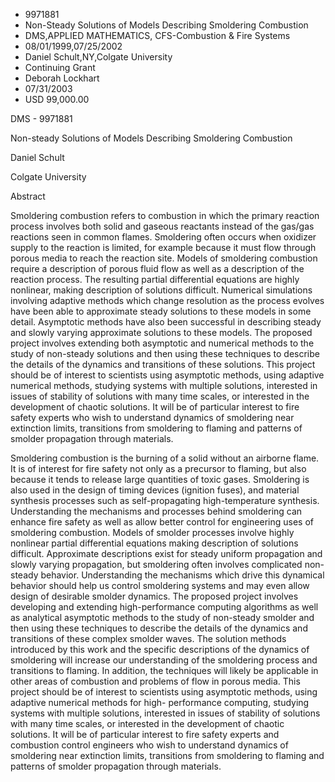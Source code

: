 
* 9971881
* Non-Steady Solutions of Models Describing Smoldering Combustion
* DMS,APPLIED MATHEMATICS, CFS-Combustion & Fire Systems
* 08/01/1999,07/25/2002
* Daniel Schult,NY,Colgate University
* Continuing Grant
* Deborah Lockhart
* 07/31/2003
* USD 99,000.00

DMS - 9971881

Non-steady Solutions of Models Describing Smoldering Combustion

Daniel Schult

Colgate University

Abstract

Smoldering combustion refers to combustion in which the primary reaction process
involves both solid and gaseous reactants instead of the gas/gas reactions seen
in common flames. Smoldering often occurs when oxidizer supply to the reaction
is limited, for example because it must flow through porous media to reach the
reaction site. Models of smoldering combustion require a description of porous
fluid flow as well as a description of the reaction process. The resulting
partial differential equations are highly nonlinear, making description of
solutions difficult. Numerical simulations involving adaptive methods which
change resolution as the process evolves have been able to approximate steady
solutions to these models in some detail. Asymptotic methods have also been
successful in describing steady and slowly varying approximate solutions to
these models. The proposed project involves extending both asymptotic and
numerical methods to the study of non-steady solutions and then using these
techniques to describe the details of the dynamics and transitions of these
solutions. This project should be of interest to scientists using asymptotic
methods, using adaptive numerical methods, studying systems with multiple
solutions, interested in issues of stability of solutions with many time scales,
or interested in the development of chaotic solutions. It will be of particular
interest to fire safety experts who wish to understand dynamics of smoldering
near extinction limits, transitions from smoldering to flaming and patterns of
smolder propagation through materials.

Smoldering combustion is the burning of a solid without an airborne flame. It
is of interest for fire safety not only as a precursor to flaming, but also
because it tends to release large quantities of toxic gases. Smoldering is also
used in the design of timing devices (ignition fuses), and material synthesis
processes such as self-propagating high-temperature synthesis. Understanding the
mechanisms and processes behind smoldering can enhance fire safety as well as
allow better control for engineering uses of smoldering combustion. Models of
smolder processes involve highly nonlinear partial differential equations making
description of solutions difficult. Approximate descriptions exist for steady
uniform propagation and slowly varying propagation, but smoldering often
involves complicated non-steady behavior. Understanding the mechanisms which
drive this dynamical behavior should help us control smoldering systems and may
even allow design of desirable smolder dynamics. The proposed project involves
developing and extending high-performance computing algorithms as well as
analytical asymptotic methods to the study of non-steady smolder and then using
these techniques to describe the details of the dynamics and transitions of
these complex smolder waves. The solution methods introduced by this work and
the specific descriptions of the dynamics of smoldering will increase our
understanding of the smoldering process and transitions to flaming. In addition,
the techniques will likely be applicable in other areas of combustion and
problems of flow in porous media. This project should be of interest to
scientists using asymptotic methods, using adaptive numerical methods for high-
performance computing, studying systems with multiple solutions, interested in
issues of stability of solutions with many time scales, or interested in the
development of chaotic solutions. It will be of particular interest to fire
safety experts and combustion control engineers who wish to understand dynamics
of smoldering near extinction limits, transitions from smoldering to flaming and
patterns of smolder propagation through materials.
